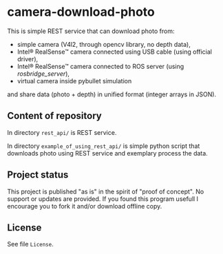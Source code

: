 #  camera-download-photo

This is simple REST service that can download photo from:

* simple camera (V4l2, through opencv library, no depth data),
* Intel® RealSense™ camera connected using USB cable (using official driver),
* Intel® RealSense™ camera connected to ROS server (using *rosbridge_server*),
* virtual camera inside pybullet simulation

and share data (photo + depth) in unified format (integer arrays in JSON).

## Content of repository

In directory `rest_api/` is REST service.

In directory `example_of_using_rest_api/` is simple python script that downloads photo using REST service and exemplary process the data.

## Project status

This project is published "as is" in the spirit of "proof of concept". No support or updates are provided. If you found this program usefull I encourage you to fork it and/or download offline copy.

## License

See file `License`.
